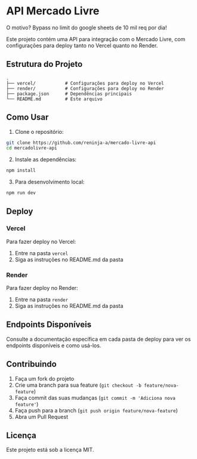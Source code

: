 # API Mercado Livre

O motivo? Bypass no limit do google sheets de 10 mil req por dia!

Este projeto contém uma API para integração com o Mercado Livre, com configurações para deploy tanto no Vercel quanto no Render.

## Estrutura do Projeto

```
.
├── vercel/           # Configurações para deploy no Vercel
├── render/           # Configurações para deploy no Render
├── package.json      # Dependências principais
└── README.md         # Este arquivo
```

## Como Usar

1. Clone o repositório:
```bash
git clone https://github.com/reninja-a/mercado-livre-api
cd mercadolivre-api
```

2. Instale as dependências:
```bash
npm install
```

3. Para desenvolvimento local:
```bash
npm run dev
```

## Deploy

### Vercel
Para fazer deploy no Vercel:
1. Entre na pasta `vercel`
2. Siga as instruções no README.md da pasta

### Render
Para fazer deploy no Render:
1. Entre na pasta `render`
2. Siga as instruções no README.md da pasta

## Endpoints Disponíveis

Consulte a documentação específica em cada pasta de deploy para ver os endpoints disponíveis e como usá-los.

## Contribuindo

1. Faça um fork do projeto
2. Crie uma branch para sua feature (`git checkout -b feature/nova-feature`)
3. Faça commit das suas mudanças (`git commit -m 'Adiciona nova feature'`)
4. Faça push para a branch (`git push origin feature/nova-feature`)
5. Abra um Pull Request

## Licença

Este projeto está sob a licença MIT. 
